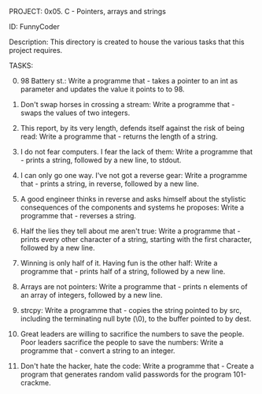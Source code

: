 PROJECT: 0x05. C - Pointers, arrays and strings

ID: FunnyCoder

Description: This directory is created to house the various tasks that this project requires.

TASKS:

0. 98 Battery st.:
Write a programme that - takes a pointer to an int as parameter and updates the value it points to to 98.

1. Don't swap horses in crossing a stream:
Write a programme that - swaps the values of two integers.

2. This report, by its very length, defends itself against the risk of being read:
Write a programme that - returns the length of a string.

3. I do not fear computers. I fear the lack of them:
Write a programme that - prints a string, followed by a new line, to stdout.

4. I can only go one way. I've not got a reverse gear:
Write a programme that - prints a string, in reverse, followed by a new line.

5. A good engineer thinks in reverse and asks himself about the stylistic consequences of the components and systems he proposes:
Write a programme that - reverses a string.

6. Half the lies they tell about me aren't true:
Write a programme that - prints every other character of a string, starting with the first character, followed by a new line.

7. Winning is only half of it. Having fun is the other half:
Write a programme that - prints half of a string, followed by a new line.

8. Arrays are not pointers:
Write a programme that - prints n elements of an array of integers, followed by a new line.

9. strcpy:
Write a programme that - copies the string pointed to by src, including the terminating null byte (\0), to the buffer pointed to by dest.

10. Great leaders are willing to sacrifice the numbers to save the people. Poor leaders sacrifice the people to save the numbers:
Write a programme that - convert a string to an integer.

11. Don't hate the hacker, hate the code:
Write a programme that - Create a program that generates random valid passwords for the program 101-crackme.
